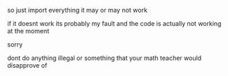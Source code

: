 so just import everything
it may or may not work

if it doesnt work
its probably my fault and the code is actually not working at the moment

sorry

dont do anything illegal or something that your math teacher would disapprove of 
